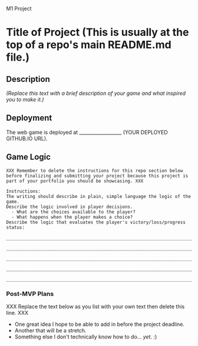 M1 Project
# Title of Project (This is usually at the top of a repo's main README.md file.)

## Description

_(Replace this text with a brief description of your game and what inspired you to make it.)_


## Deployment

The web game is deployed at __________________ (YOUR DEPLOYED GITHUB.IO URL).


## Game Logic

```
XXX Remember to delete the instructions for this repo section below before finalizing and submitting your project because this project is part of your portfolio you should be showcasing. XXX

Instructions: 
The writing should describe in plain, simple language the logic of the game.
Describe the logic involved in player decisions.
  - What are the choices available to the player?
  - What happens when the player makes a choice?
Describe the logic that evaluates the player's victory/loss/progress status:

___________________________________________________________________________________

___________________________________________________________________________________

___________________________________________________________________________________

___________________________________________________________________________________

___________________________________________________________________________________
```

### Post-MVP Plans

XXX Replace the text below as you list with your own text then delete this line. XXX

- One great idea I hope to be able to add in before the project deadline.
- Another that will be a stretch.
- Something else I don't technically know how to do... *yet*. :)


